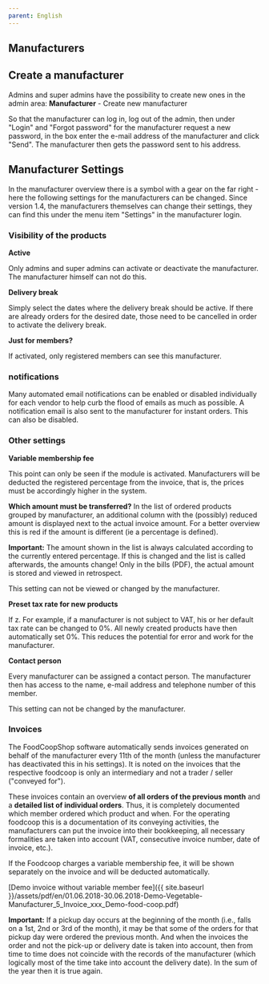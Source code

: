 ```yaml
---
parent: English
---
```

## Manufacturers

## Create a manufacturer

Admins and super admins have the possibility to create new ones in the admin area: **Manufacturer** - Create new manufacturer

So that the manufacturer can log in, log out of the admin, then under "Login" and "Forgot password" for the manufacturer request a new password, in the box enter the e-mail address of the manufacturer and click "Send". The manufacturer then gets the password sent to his address.

## Manufacturer Settings

In the manufacturer overview there is a symbol with a gear on the far right - here the following settings for the manufacturers can be changed. Since version 1.4, the manufacturers themselves can change their settings, they can find this under the menu item "Settings" in the manufacturer login.


### Visibility of the products

**Active**

Only admins and super admins can activate or deactivate the manufacturer. The manufacturer himself can not do this.

**Delivery break**

Simply select the dates where the delivery break should be active. If there are already orders for the desired date, those need to be cancelled in order to activate the delivery break.


**Just for members?**

If activated, only registered members can see this manufacturer.


### notifications
Many automated email notifications can be enabled or disabled individually for each vendor to help curb the flood of emails as much as possible.
A notification email is also sent to the manufacturer for instant orders. This can also be disabled.


### Other settings

**Variable membership fee**

This point can only be seen if the module is activated. Manufacturers will be deducted the registered percentage from the invoice, that is, the prices must be accordingly higher in the system.

**Which amount must be transferred?** In the list of ordered products grouped by manufacturer, an additional column with the (possibly) reduced amount is displayed next to the actual invoice amount. For a better overview this is red if the amount is different (ie a percentage is defined).

**Important:** The amount shown in the list is always calculated according to the currently entered percentage. If this is changed and the list is called afterwards, the amounts change! Only in the bills (PDF), the actual amount is stored and viewed in retrospect.

This setting can not be viewed or changed by the manufacturer.

**Preset tax rate for new products**

If z. For example, if a manufacturer is not subject to VAT, his or her default tax rate can be changed to 0%. All newly created products have then automatically set 0%. This reduces the potential for error and work for the manufacturer.

**Contact person**

Every manufacturer can be assigned a contact person. The manufacturer then has access to the name, e-mail address and telephone number of this member.

This setting can not be changed by the manufacturer.


### Invoices

The FoodCoopShop software automatically sends invoices generated on behalf of the manufacturer every 11th of the month (unless the manufacturer has deactivated this in his settings). It is noted on the invoices that the respective foodcoop is only an intermediary and not a trader / seller ("conveyed for").

These invoices contain an overview **of all orders of the previous month** and a **detailed list of individual orders**. Thus, it is completely documented which member ordered which product and when. For the operating foodcoop this is a documentation of its conveying activities, the manufacturers can put the invoice into their bookkeeping, all necessary formalities are taken into account (VAT, consecutive invoice number, date of invoice, etc.).

If the Foodcoop charges a variable membership fee, it will be shown separately on the invoice and will be deducted automatically.

[Demo invoice without variable member fee]({{ site.baseurl }}/assets/pdf/en/01.06.2018-30.06.2018-Demo-Vegetable-Manufacturer_5_Invoice_xxx_Demo-food-coop.pdf)

**Important:** If a pickup day occurs at the beginning of the month (i.e., falls on a 1st, 2nd or 3rd of the month), it may be that some of the orders for that pickup day were ordered the previous month. And when the invoices the order and not the pick-up or delivery date is taken into account, then from time to time does not coincide with the records of the manufacturer (which logically most of the time take into account the delivery date). In the sum of the year then it is true again.
